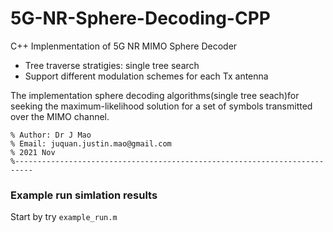 # 5G-NR-Sphere-Decoding-CPP

C++ Implenmentation of 5G NR MIMO Sphere Decoder
- Tree traverse stratigies: single tree search 
- Support different modulation schemes for each Tx antenna

The implementation sphere decoding algorithms(single tree seach)for seeking the maximum-likelihood solution 
for a set of symbols transmitted over the MIMO channel. 
```
% Author: Dr J Mao
% Email: juquan.justin.mao@gmail.com
% 2021 Nov
%--------------------------------------------------------------------------
```

### Example run simlation results
Start by try `example_run.m`
